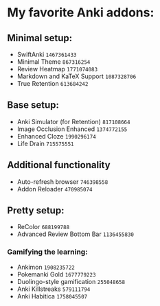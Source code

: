 # My favorite Anki addons:


## Minimal setup:
- SwiftAnki `1467361433`
- Minimal Theme `867316254`
- Review Heatmap `1771074083` 
- Markdown and KaTeX Support `1087328706` 
- True Retention `613684242`  


## Base setup:
- Anki Simulator (for Retention) `817108664`
- Image Occlusion Enhanced `1374772155` 
- Enhanced Cloze `1990296174` 
- Life Drain `715575551` 


## Additional functionality
- Auto-refresh browser `746398558`
- Addon Reloader `470985074`


## Pretty setup:
- ReColor `688199788`
- Advanced Review Bottom Bar `1136455830`


### Gamifying the learning:
- Ankimon `1908235722`
- Pokemanki Gold `1677779223`
- Duolingo-style gamification `255048658`
- Anki Killstreaks `579111794`
- Anki Habitica `1758045507`
